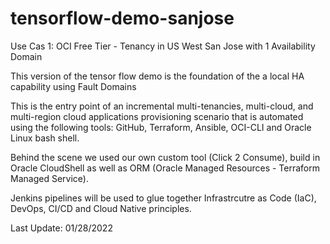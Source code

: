 # tensorflow-demo-sanjose
Use Cas 1:  OCI Free Tier - Tenancy in US West San Jose with 1 Availability Domain 

This version of the tensor flow demo is the foundation of the a local HA capability using Fault Domains

This is the entry point of an incremental multi-tenancies, multi-cloud, and multi-region cloud applications provisioning scenario that is automated using the following tools: GitHub, Terraform, Ansible, OCI-CLI and Oracle Linux bash shell. 

Behind the scene we used our own custom tool (Click 2 Consume), build in Oracle CloudShell as well as ORM (Oracle Managed Resources - Terraform Managed Service).  

Jenkins pipelines will be used to glue together Infrastrcutre as Code (IaC), DevOps, CI/CD and Cloud Native principles. 

Last Update: 01/28/2022 
